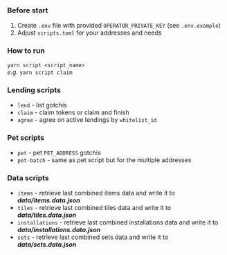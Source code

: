 ### Before start
1. Create `.env` file with provided `OPERATOR_PRIVATE_KEY` (see `.env.example`)
2. Adjust `scripts.toml` for your addresses and needs

### How to run
`yarn script <script_name>`
<br/>
*e.g.* `yarn script claim`

### Lending scripts
* `lend` - list gotchis
* `claim` - claim tokens or claim and finish
* `agree` - agree on active lendings by `whitelist_id`

### Pet scripts
* `pet` - pet `PET_ADDRESS` gotchis
* `pet-batch` - same as pet script but for the multiple addresses

### Data scripts
* `items` - retrieve last combined items data and write it to ***data/items.data.json***
* `tiles` - retrieve last combined tiles data and write it to ***data/tiles.data.json***
* `installations` - retrieve last combined installations data and write it to ***data/installations.data.json***
* `sets` - retrieve last combined sets data and write it to ***data/sets.data.json***
